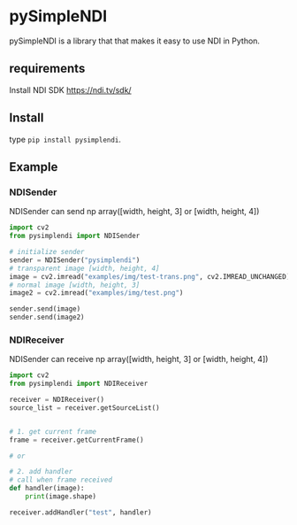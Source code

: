 # pySimpleNDI

pySimpleNDI is a library that that makes it easy to use NDI in Python.

## requirements
Install NDI SDK
https://ndi.tv/sdk/

## Install
type `pip install pysimplendi`.

## Example

### NDISender

NDISender can send np array([width, height, 3] or [width, height, 4])


```python
import cv2
from pysimplendi import NDISender

# initialize sender
sender = NDISender("pysimplendi")
# transparent image [width, height, 4]
image = cv2.imread("examples/img/test-trans.png", cv2.IMREAD_UNCHANGED)
# normal image [width, height, 3]
image2 = cv2.imread("examples/img/test.png")

sender.send(image)
sender.send(image2)
```

### NDIReceiver
NDISender can receive np array([width, height, 3] or [width, height, 4])

```python
import cv2
from pysimplendi import NDIReceiver

receiver = NDIReceiver()
source_list = receiver.getSourceList()


# 1. get current frame
frame = receiver.getCurrentFrame()

# or

# 2. add handler
# call when frame received
def handler(image):
    print(image.shape)

receiver.addHandler("test", handler)

```

